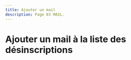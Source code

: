 ```yaml
---
title: Ajouter un mail
description: Page 03 MAIL.
---
```


# Ajouter un mail à la liste des désinscriptions